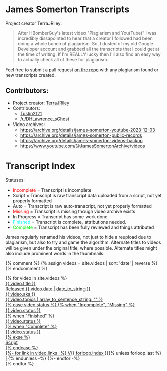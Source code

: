 ---
---
# James Somerton Transcripts

Project creator TerraJRiley:
> After HBomberGuy's latest video "Plagiarism and You(Tube)" I was incredibly dissapointed to hear that a creator I followed had been doing a whole bunch of plagiarism.  So, I dusted of my old Google Developer account and grabbed all the transcripts that I could get at the time of writing.  If I'm REALLY lucky then I'll also find an easy way to actually check all of these for plagiarism.

Feel free to submit a pull request [on the repo](https://github.com/tustin2121/James_Somerton_Transcripts) with any plagiarism found or new transcripts created.

## Contributors:
- Project creator: [TerraJRiley](https://github.com/TerraJRiley)
- Contributors: 
	- [Tustin2121](https://github.com/tustin2121)
	- [/u/DHLawrence_sGhost](https://www.reddit.com/u/DHLawrence_sGhost)
- Video archives:
	- https://archive.org/details/james-somerton-youtube-2023-12-03
	- https://archive.org/details/james-somerton-public-records
	- https://archive.org/details/james-somerton-videos-backup
	- https://www.youtube.com/@JamesSomertonArchive/videos

# Transcript Index

Statuses: 
- <font color="red">Incomplete</font> = Transcript is incomplete
- Script = Transcript is raw transcript data uploaded from a script, not yet properly formatted
- Auto = Transcript is raw auto-transcript, not yet properly formatted
- <font color="red">Missing</font> = Transcript is missing though video archive exists
- In Progress = Transcript has some work done
- <font color="cyan">Finished</font> = Transcript is complete, attributions needed.
- <font color="gree">Complete</font> = Transcript has been fully reviewed and things attributed

James regularly renamed his videos, not just to hide a reupload due to plagiarism, but also to try and game the algorithm. Alternate titles to videos will be given under the original title, where possible. Alternate titles might also include prominent words in the thumbnails.

{% comment %} {% assign videos = site.videos | sort: 'date' | reverse %} {% endcomment %}
<div class="video-list">
{% for video in site.videos %}
<div class="video-card">
	<div class="title"><a href="{{ video.url }}">{{ video.title }}</div>
	<div class="date">Released {{ video.date | date_to_string }}</div>
	<div class="aka">{{ video.aka }}</div>
	<div class="topics">{{ video.topics | array_to_sentence_string: "" }}</div>
	{% case video.status %}
		{% when "Incomplete", "Missing" %}
			<div class="status alert">{{ video.status }}</div>
		{% when "Finished" %}
			<div class="status ready">{{ video.status }}</div>
		{% when "Complete" %}
			<div class="status complete">{{ video.status }}</div>
		{% ekse %}
			<div class="status">Script</div>
	{% endcase %}
	<div class="vidlinks">
		{%- for link in video.links -%}
			<a href="{{ link }}">V{{ forloop.index }}</a>{% unless forloop.last %} | {% endunless -%}
		{%- endfor -%}
	</div>
</div>
{% endfor %}
</div>
